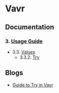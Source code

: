 # Vavr
## Documentation
### 3. [Usage Guide](https://docs.vavr.io/#_usage_guide)
* 3.3. [Values](https://docs.vavr.io/#_values)
  * 3.3.2. [Try](https://docs.vavr.io/#_try)

## Blogs
* [Guide to Try in Vavr](https://www.baeldung.com/vavr-try)
